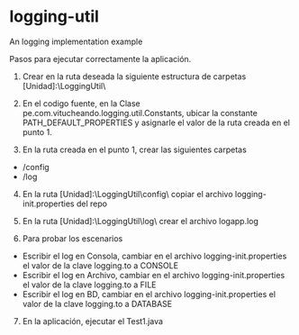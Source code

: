 # logging-util
An logging implementation example 

Pasos para ejecutar correctamente la aplicación.
1. Crear en la ruta deseada la siguiente estructura de carpetas [Unidad]:\LoggingUtil\

2. En el codigo fuente, en la Clase pe.com.vitucheando.logging.util.Constants, ubicar la constante PATH_DEFAULT_PROPERTIES y asignarle el valor de la ruta creada en el punto 1.

3. En la ruta creada en el punto 1, crear las siguientes carpetas
- /config
- /log

4. En la ruta [Unidad]:\LoggingUtil\config\ copiar el archivo logging-init.properties del repo

5. En la ruta [Unidad]:\LoggingUtil\log\ crear el archivo logapp.log

6. Para probar los escenarios
- Escribir el log en Consola, cambiar en el archivo logging-init.properties el valor de la clave logging.to a CONSOLE
- Escribir el log en Archivo, cambiar en el archivo logging-init.properties el valor de la clave logging.to a FILE
- Escribir el log en BD, cambiar en el archivo logging-init.properties el valor de la clave logging.to a DATABASE

7. En la aplicación, ejecutar el Test1.java
